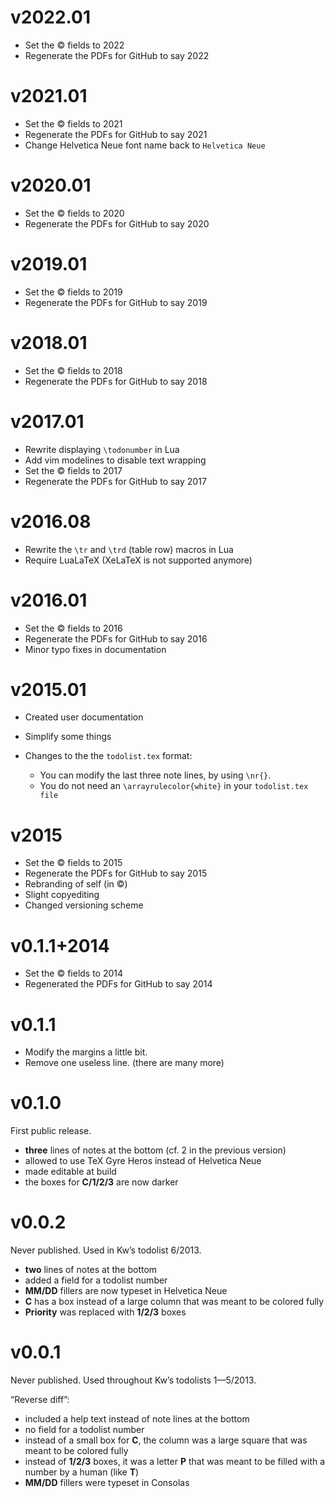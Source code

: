 v2022.01
========

* Set the © fields to 2022
* Regenerate the PDFs for GitHub to say 2022

v2021.01
========

* Set the © fields to 2021
* Regenerate the PDFs for GitHub to say 2021
* Change Helvetica Neue font name back to `Helvetica Neue`

v2020.01
========

* Set the © fields to 2020
* Regenerate the PDFs for GitHub to say 2020

v2019.01
========

* Set the © fields to 2019
* Regenerate the PDFs for GitHub to say 2019

v2018.01
========

* Set the © fields to 2018
* Regenerate the PDFs for GitHub to say 2018

v2017.01
========

* Rewrite displaying `\todonumber` in Lua
* Add vim modelines to disable text wrapping
* Set the © fields to 2017
* Regenerate the PDFs for GitHub to say 2017

v2016.08
========

* Rewrite the `\tr` and `\trd` (table row) macros in Lua
* Require LuaLaTeX (XeLaTeX is not supported anymore)

v2016.01
========

* Set the © fields to 2016
* Regenerate the PDFs for GitHub to say 2016
* Minor typo fixes in documentation

v2015.01
========

* Created user documentation
* Simplify some things
* Changes to the the `todolist.tex` format:

  * You can modify the last three note lines, by using `\nr{}`.
  * You do not need an `\arrayrulecolor{white}` in your `todolist.tex file`

v2015
=====

* Set the © fields to 2015
* Regenerate the PDFs for GitHub to say 2015
* Rebranding of self (in ©)
* Slight copyediting
* Changed versioning scheme

v0.1.1+2014
===========

* Set the © fields to 2014
* Regenerated the PDFs for GitHub to say 2014

v0.1.1
======

* Modify the margins a little bit.
* Remove one useless line. (there are many more)

v0.1.0
======

First public release.

* **three** lines of notes at the bottom (cf. 2 in the previous version)
* allowed to use TeX Gyre Heros instead of Helvetica Neue
* made editable at build
* the boxes for **C/1/2/3** are now darker

v0.0.2
======

Never published.  Used in Kw’s todolist 6/2013.

* **two** lines of notes at the bottom
* added a field for a todolist number
* **MM/DD** fillers are now typeset in Helvetica Neue
* **C** has a box instead of a large column that was meant to be colored
  fully
* **Priority** was replaced with **1/2/3** boxes

v0.0.1
======

Never published.  Used throughout Kw’s todolists 1—5/2013.

“Reverse diff”:

* included a help text instead of note lines at the bottom
* no field for a todolist number
* instead of a small box for **C**, the column was a large square that was
  meant to be colored fully
* instead of **1/2/3** boxes, it was a letter **P** that was meant to be
  filled with a number by a human (like **T**)
* **MM/DD** fillers were typeset in Consolas
